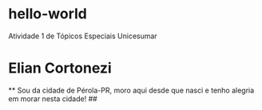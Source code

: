 # hello-world
Atividade 1 de Tópicos Especiais Unicesumar
# Elian Cortonezi
** Sou da cidade de Pérola-PR, moro aqui desde que nasci e tenho alegria em morar nesta cidade! ##
